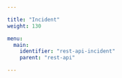```yaml
---

title: "Incident"
weight: 130

menu:
  main:
    identifier: "rest-api-incident"
    parent: "rest-api"

---
```

